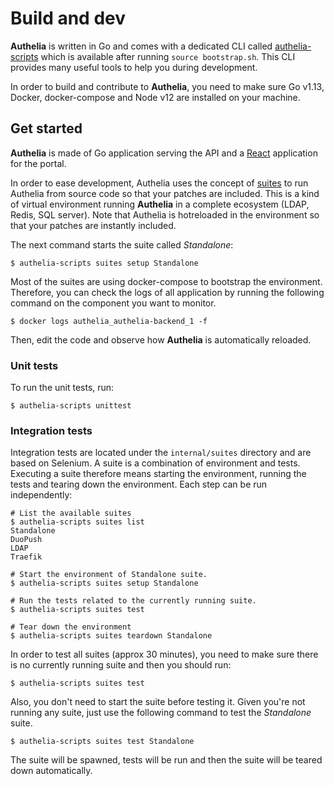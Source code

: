 # Build and dev

**Authelia** is written in Go and comes with a dedicated CLI called
[authelia-scripts](./authelia-scripts.md) which is available after
running `source bootstrap.sh`. This CLI provides many useful tools
to help you during development.

In order to build and contribute to **Authelia**, you need to make
sure Go v1.13, Docker, docker-compose and Node v12 are installed on
your machine.

## Get started

**Authelia** is made of Go application serving the API and a
[React](https://reactjs.org/) application for the portal.

In order to ease development, Authelia uses the concept of [suites] to
run Authelia from source code so that your patches are included. This
is a kind of virtual environment running **Authelia** in a complete
ecosystem (LDAP, Redis, SQL server). Note that Authelia is hotreloaded
in the environment so that your patches are instantly included.

The next command starts the suite called *Standalone*:

    $ authelia-scripts suites setup Standalone

Most of the suites are using docker-compose to bootstrap the
environment. Therefore, you can check the logs of all application
by running the following command on the component you want to
monitor.

    $ docker logs authelia_authelia-backend_1 -f

Then, edit the code and observe how **Authelia** is automatically
reloaded.

### Unit tests

To run the unit tests, run:

    $ authelia-scripts unittest

### Integration tests

Integration tests are located under the `internal/suites` directory
and are based on Selenium. A suite is a combination of environment
and tests. Executing a suite therefore means starting the environment,
running the tests and tearing down the environment. Each step can be
run independently:

    # List the available suites
    $ authelia-scripts suites list
    Standalone
    DuoPush
    LDAP
    Traefik

    # Start the environment of Standalone suite.
    $ authelia-scripts suites setup Standalone

    # Run the tests related to the currently running suite.
    $ authelia-scripts suites test

    # Tear down the environment
    $ authelia-scripts suites teardown Standalone


In order to test all suites (approx 30 minutes), you need to make
sure there is no currently running suite and then you should run:

    $ authelia-scripts suites test

Also, you don't need to start the suite before testing it. Given
you're not running any suite, just use the following command to
test the *Standalone* suite.

    $ authelia-scripts suites test Standalone

The suite will be spawned, tests will be run and then the suite
will be teared down automatically.


[suites]: ./suites.md
